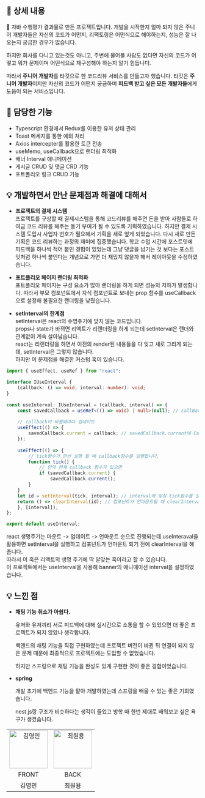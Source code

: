 ## 📖 상세 내용
🐷 자바 수행평가 결과물로 만든 프로젝트입니다. 개발을 시작한지 얼마 되지 않은 주니어 개발자들은 자신의 코드가 어떤지, 리팩토링은 어떤식으로 해야하는지, 성능은 잘 나오는지 궁금한 경우가 많습니다.

하지만 회사를 다니고 있는것도 아니고, 주변에 물어볼 사람도 없다면 자신의 코드가 어떻고 뭐가 문제이며 어떤식으로 재구성해야 하는지 알기 힘듭니다.

따라서 **주니어 개발자**를 타깃으로 한 코드리뷰 서비스를 만들고자 했습니다. 타깃은 **주니어 개발자**이지만 자신의 코드가 어떤지 궁금하며 **피드백 받고 싶은 모든 개발자들**에게 도움이 되는 서비스입니다.

</aside>

## 💫 담당한 기능

- Typescript 환경에서 Redux를 이용한 유저 상태 관리
- Toast 메세지를 통한 예외 처리
- Axios intercepter를 활용한 토큰 전송
- useMemo, useCallback으로 랜더링 최적화
- 배너 Interval 애니메이션
- 게시글 CRUD 및 댓글 CRD 기능 
- 포트폴리오 링크 CRUD 기능

## 💡 개발하면서 만난 문제점과 해결에 대해서

- **프로젝트의 결제 시스템**  
    프로젝트를 구상할 때 결제시스템을 통해 코드리뷰를 해주면 돈을 받아 사람들로 하여금 코드 리뷰를 해주는 동기 부여가 될 수 있도록 기획하였습니다. 
    하지만 결제 시스템 도입시 사업자 번호가 필요해서 기획을 새로 엎게 되었습니다.
    다시 새로 만든 기획은 코드 리뷰하는 과정의 재미에 집중했습니다. 
    학교 수업 시간에 포스트잇에 피드백을 하나씩 적어 붙인 경험이 있었는데 
    그냥 댓글을 남기는 것 보다는 포스트잇처럼 하나씩 붙인다는 개념으로 가면 더 재밌지 않을까 해서 레이아웃을 수정하였습니다.
    
    
- **포트폴리오 페이지 랜더링 최적화**  
포트폴리오 페이지는 구성 요소가 많아 랜더링을 하게 되면 성능의 저하가 발생합니다. 따라서 부모 컴포넌트에서
자식 컴포넌트로 보내는 prop 함수를 useCallback으로 설정해 불필요한 랜더링을 낮췄습니다.
     
- **setInterval의 한계점**  
setInterval은 react의 수명주기에 맞지 않는 코드입니다.  
props나 state가 바뀌면 리액트가 리랜더링을 하게 되는데 setInterval은 랜더와 관계없이 계속 살아남습니다.    
react는 리랜더링을 하면서 이전의 render된 내용들을 다 잊고 새로 그리게 되는데, setInterval은 그렇지 않습니다.   
하지만 이 문제점을 해결한 커스텀 훅이 있습니다. 
```ts
import { useEffect, useRef } from "react";

interface IUseInterval {
    (callback: () => void, interval: number): void;
}
  
const useInterval: IUseInterval = (callback, interval) => {
    const savedCallback = useRef<(() => void) | null>(null); // callBack함수를 저장할 savedCallback을 정의합니다.
    
    // callback이 바뀔때마다 업데이트
    useEffect(() => {
        savedCallback.current = callback; // savedCallback.current에 Callback함수를 저장합니다.
    });
  
    useEffect(() => {
        // tick함수가 한번 실행 될 때 callback함수를 실행합니다.
        function tick() { 
            // 만약 현재 callback 함수가 있으면
            if (savedCallback.current) {
                savedCallback.current();
        }
    }
    let id = setInterval(tick, interval); // interval에 맞춰 tick함수를 실행합니다.
    return () => clearInterval(id); // 컴포넌트가 언마운트될 때 clearInterval을 해줍니다.
    }, [interval]);
};

export default useInterval;
```
    
react 생명주기는 마운트 -> 업데이트 -> 언마운트 순으로 진행되는데 useInteraval을 활용하면 setInterval을 실행하고 컴포넌트가 언마운트 되기 전에 clearInterval을 해줍니다.   
따라서 이 훅은 리액트의 생명 주기에 딱 알맞는 훅이라고 할 수 있습니다.  
이 프로젝트에서는 useInterval을 사용해 banner의 애니매이션 interval을 설정하였습니다.

## 💡 느낀 점

- **채팅 기능 취소가 아쉽다.**
    
    유저와 유저끼리 서로 피드백에 대해 실시간으로 소통을 할 수 있었으면 더 좋은 프로젝트가 되지 않았나 생각합니다.  
    
    백엔드의 채팅 기능을 직접 구현하였는데 프로젝트 버전이 바뀐 뒤 연결이 되지 않은 문제 때문에 최종적으로 프로젝트에는 도입할 수 없었습니다. 
    
    하지만 스프링으로 채팅 기능을 완성도 있게 구현한 것이 좋은 경험이었습니다.
    
- **spring**
    
    개발 초기에 백엔드 기능을 맡아 개발하였는데 스프링을 배울 수 있는 좋은 기회였습니다.
    
    nest.js랑 구조가 비슷하다는 생각이 들었고 방학 때 한번 제대로 배워보고 싶은 욕구가 생겼습니다. 

<table>
    <tr>
        <td align="center">
            <a href="https://github.com/min050410">
                <img alt="김영민" src="https://avatars.githubusercontent.com/min050410" width="100" />
            </a>
        </td>
        <td align="center">
            <a href="https://github.com/wonyongChoi05">
                <img alt="최원용" src="https://avatars.githubusercontent.com/wonyongChoi05?" width="100" />
            </a>
        </td>
    </tr>
    <tr>
        <td align="center">FRONT</td>
        <td align="center">BACK</td>
    </tr>
    <tr>
        <td align="center">김영민</td>
        <td align="center">최원용</td>
    </tr>
</table>

<aside>
